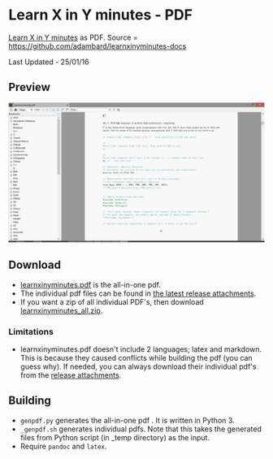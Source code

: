 # Learn X in Y minutes - PDF

[Learn X in Y minutes](http://learnxinyminutes.com) as PDF. Source = https://github.com/adambard/learnxinyminutes-docs

Last Updated - 25/01/16


## Preview
![Screenshot](screenshot.png)


## Download

* [learnxinyminutes.pdf](https://github.com/aviaryan/learnxinyminutes-pdf/releases/download/v1.1.0/learnxinyminutes.pdf) is the all-in-one pdf.
* The individual pdf files can be found in [the latest release attachments](https://github.com/aviaryan/learnxinyminutes-pdf/releases/latest).
* If you want a zip of all individual PDF's, then download [learnxinyminutes_all.zip](https://github.com/aviaryan/learnxinyminutes-pdf/releases/download/v1.1.0/learnxinyminutes_all.zip).


### Limitations

* learnxinyminutes.pdf doesn't include 2 languages; latex and markdown. This is because they caused conflicts while building the pdf (you can guess why). If needed, you can always download their individual pdf's from the [release attachments](https://github.com/aviaryan/learnxinyminutes-pdf/releases/latest).
 

## Building

* `genpdf.py` generates the all-in-one pdf . It is written in Python 3.
* `_genpdf.sh` generates individual pdfs. Note that this takes the generated files from Python script (in _temp directory) as the input.
* Require `pandoc` and `latex`.